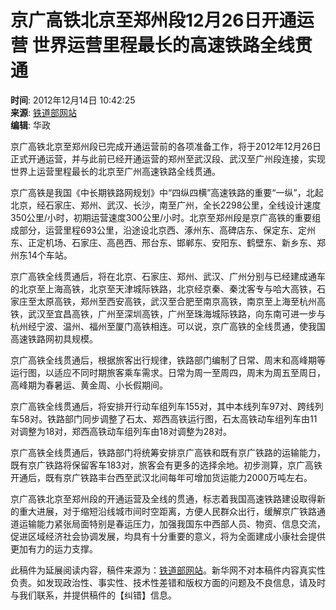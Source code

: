 # 京广高铁北京至郑州段12月26日开通运营 世界运营里程最长的高速铁路全线贯通

**时间**: 2012年12月14日 10:42:25  
**来源**: [铁道部网站](http://www.china-mor.gov.cn/xwzx/xwfb/201212/t20121214_35886.html)  
**编辑**: 华政  

京广高铁北京至郑州段已完成开通运营前的各项准备工作，将于2012年12月26日正式开通运营，并与此前已经开通运营的郑州至武汉段、武汉至广州段连接，实现世界上运营里程最长的北京至广州高速铁路全线贯通。

京广高铁是我国《中长期铁路网规划》中“四纵四横”高速铁路的重要“一纵”，北起北京，经石家庄、郑州、武汉、长沙，南至广州，全长2298公里，全线设计速度350公里/小时，初期运营速度300公里/小时。北京至郑州段是京广高铁的重要组成部分，运营里程693公里，沿途设北京西、涿州东、高碑店东、保定东、定州东、正定机场、石家庄、高邑西、邢台东、邯郸东、安阳东、鹤壁东、新乡东、郑州东14个车站。

京广高铁全线贯通后，将在北京、石家庄、郑州、武汉、广州分别与已经建成通车的北京至上海高铁，北京至天津城际铁路，北京经京秦、秦沈客专与哈大高铁，石家庄至太原高铁，郑州至西安高铁，武汉至合肥至南京高铁，南京至上海至杭州高铁，武汉至宜昌高铁，广州至深圳高铁，广州至珠海城际铁路，向东南可进一步与杭州经宁波、温州、福州至厦门高铁相连。可以说，京广高铁的全线贯通，使我国高速铁路网初具规模。

京广高铁全线贯通后，根据旅客出行规律，铁路部门编制了日常、周末和高峰期等运行图，以适应不同时期旅客乘车需求。日常为周一至周四，周末为周五至周日，高峰期为春暑运、黄金周、小长假期间。

京广高铁全线贯通后，将安排开行动车组列车155对，其中本线列车97对、跨线列车58对。铁路部门同步调整了石太、郑西高铁运行图，石太高铁动车组列车由11对调整为18对，郑西高铁动车组列车由18对调整为28对。

京广高铁全线贯通后，铁路部门将统筹安排京广高铁和既有京广铁路的运输能力，既有京广铁路将保留客车183对，旅客会有更多的选择余地。初步测算，京广高铁开通后，既有京广铁路丰台西至武汉北间每年可增加货运能力2000万吨左右。

京广高铁北京至郑州段的开通运营及全线的贯通，标志着我国高速铁路建设取得新的重大进展，对于缩短沿线城市间时空距离，方便人民群众出行，缓解京广铁路通道运输能力紧张局面特别是春运压力，加强我国东中西部人员、物资、信息交流，促进区域经济社会协调发展，均具有十分重要的意义，将为全面建成小康社会提供更加有力的运力支撑。

此稿件为延展阅读内容，稿件来源为：[铁道部网站](http://www.china-mor.gov.cn/xwzx/xwfb/201212/t20121214_35886.html)。新华网不对本稿件内容真实性负责。如发现政治性、事实性、技术性差错和版权方面的问题及不良信息，请及时与我们联系，并提供稿件的【纠错】信息。